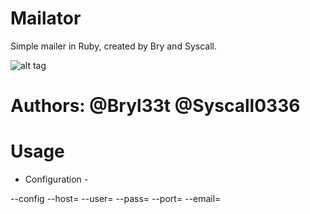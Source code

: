 # Mailator

Simple mailer in Ruby, created by Bry and Syscall.

![alt tag](https://cdn.discordapp.com/attachments/744257593463013379/764226912997474334/Mailator.jpg)

# Authors: @Bryl33t @Syscall0336

# Usage

- Configuration -

--config --host= --user= --pass= --port= --email=
